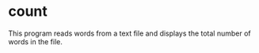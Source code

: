 # count
This program reads words from a text file and displays the total number of words in the file.
